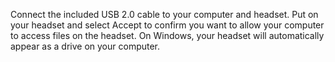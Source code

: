 Connect the included USB 2.0 cable to your computer and headset.
Put on your headset and select Accept to confirm you want to allow your computer to access files on the headset.
On Windows, your headset will automatically appear as a drive on your computer.
